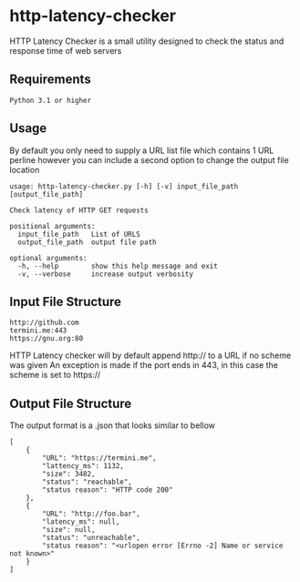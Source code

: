 # http-latency-checker
HTTP Latency Checker is a small utility designed to check the status and response time of web servers

## Requirements
	Python 3.1 or higher 

## Usage

By default you only need to supply a URL list file which contains 1 URL perline however you can include a second option to change the output file location

```
usage: http-latency-checker.py [-h] [-v] input_file_path [output_file_path]

Check latency of HTTP GET requests

positional arguments:
  input_file_path   List of URLS
  output_file_path  output file path

optional arguments:
  -h, --help        show this help message and exit
  -v, --verbose     increase output verbosity
```

## Input File Structure

```
http://github.com
termini.me:443
https://gnu.org:80
```

HTTP Latency checker will by default append http:// to a URL if no scheme was given
An exception is made if the port ends in 443, in this case the scheme is set to https://

## Output File Structure

The output format is a .json that looks similar to bellow

```
[
    {
        "URL": "https://termini.me",
        "lattency_ms": 1132,
        "size": 3482,
        "status": "reachable",
        "status reason": "HTTP code 200"
    },   
    {
        "URL": "http://foo.bar",
        "latency_ms": null,
        "size": null,
        "status": "unreachable",
        "status reason": "<urlopen error [Errno -2] Name or service not known>"
    }
]
```
